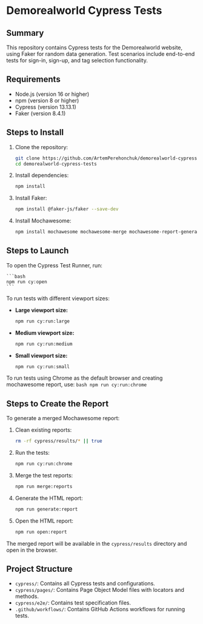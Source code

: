 # Demorealworld Cypress Tests

## Summary

This repository contains Cypress tests for the Demorealworld website, using Faker for random data generation. Test scenarios include end-to-end tests for sign-in, sign-up, and tag selection functionality.

## Requirements

- Node.js (version 16 or higher)
- npm (version 8 or higher)
- Cypress (version 13.13.1)
- Faker (version 8.4.1)


## Steps to Install

1. Clone the repository:
    ```bash
    git clone https://github.com/ArtemPerehonchuk/demorealworld-cypress-tests.git
    cd demorealworld-cypress-tests
    ```

2. Install dependencies:
    ```bash
    npm install
    ```

3. Install Faker:
    ```bash
    npm install @faker-js/faker --save-dev
    ```

4. Install Mochawesome:
    ```bash
    npm install mochawesome mochawesome-merge mochawesome-report-generator --save-dev
    ```

## Steps to Launch

To open the Cypress Test Runner, run:

    ```bash
    npm run cy:open
    ```

To run tests with different viewport sizes:

- **Large viewport size:**
    ```bash
    npm run cy:run:large
    ```

- **Medium viewport size:**
    ```bash
    npm run cy:run:medium
    ```

- **Small viewport size:**
    ```bash
    npm run cy:run:small
    ```

To run tests using Chrome as the default browser and creating mochawesome report, use:
    ```bash
    npm run cy:run:chrome
    ```

## Steps to Create the Report

To generate a merged Mochawesome report:

1. Clean existing reports:
    ```bash
    rm -rf cypress/results/* || true
    ```

2. Run the tests:
    ```bash
    npm run cy:run:chrome
    ```

2. Merge the test reports:
    ```bash
    npm run merge:reports
    ```

3. Generate the HTML report:
    ```bash
    npm run generate:report
    ```

4. Open the HTML report:
    ```bash
    npm run open:report
    ````


The merged report will be available in the `cypress/results` directory and open in the browser.

## Project Structure

- `cypress/`: Contains all Cypress tests and configurations.
- `cypress/pages/`: Contains Page Object Model files with locators and methods.
- `cypress/e2e/`: Contains test specification files.
- `.github/workflows/`: Contains GitHub Actions workflows for running tests.